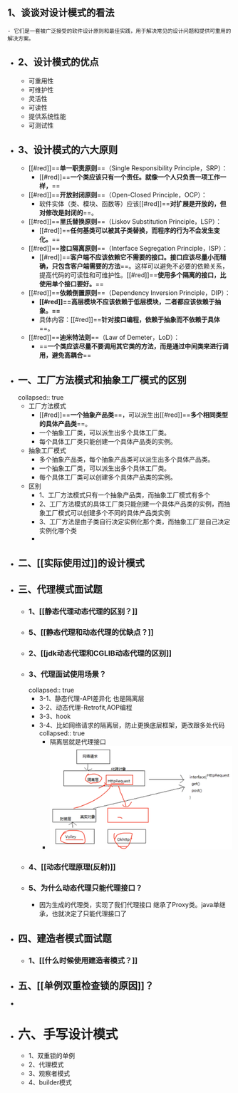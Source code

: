## 1、谈谈对设计模式的看法
	- 它们是一套被广泛接受的软件设计原则和最佳实践，用于解决常见的设计问题和提供可重用的解决方案。
- ## 2、设计模式的优点
	- 可重用性
	- 可维护性
	- 灵活性
	- 可读性
	- 提供系统性能
	- 可测试性
- ## 3、设计模式的六大原则
	- [[#red]]==**单一职责原则**==（Single Responsibility Principle，SRP）：
		- [[#red]]==**一个类应该只有一个责任。就像一个人只负责一项工作一样，**==
	- [[#red]]==**开放封闭原则**==（Open-Closed Principle，OCP）：
		- 软件实体（类、模块、函数等）应该[[#red]]==**对扩展是开放的，但对修改是封闭的**==。
	- [[#red]]==**里氏替换原则**==（Liskov Substitution Principle，LSP）：
		- [[#red]]==**任何基类可以被其子类替换，而程序的行为不会发生变化。**==
	- [[#red]]==**接口隔离原则**==（Interface Segregation Principle，ISP）：
		- [[#red]]==**客户端不应该依赖它不需要的接口。接口应该尽量小而精确，只包含客户端需要的方法**==。这样可以避免不必要的依赖关系，提高代码的可读性和可维护性。[[#red]]==**使用多个隔离的接口，比使用单个接口要好。**==
	- [[#red]]==**依赖倒置原则**==（Dependency Inversion Principle，DIP）：
		- **[[#red]]==高层模块不应该依赖于低层模块，二者都应该依赖于抽象。==**
		- 具体内容：[[#red]]==**针对接口编程，依赖于抽象而不依赖于具体**==。
	- [[#red]]==**迪米特法则**==（Law of Demeter，LoD）：
		- ==**一个类应该尽量不要调用其它类的方法，而是通过中间类来进行调用，避免高耦合**==
- ## 一、工厂方法模式和抽象工厂模式的区别
  collapsed:: true
	- 工厂方法模式
		- [[#red]]==**一个抽象产品类**==，可以派生出[[#red]]==**多个相同类型的具体产品类**==。
		- 一个抽象工厂类，可以派生出多个具体工厂类。
		- 每个具体工厂类只能创建一个具体产品类的实例。
	- 抽象工厂模式
		- 多个抽象产品类，每个抽象产品类可以派生出多个具体产品类。
		- 一个抽象工厂类，可以派生出多个具体工厂类。
		- 每个具体工厂类可以创建多个具体产品类的实例。
	- 区别
		- 1、工厂方法模式只有一个抽象产品类，而抽象工厂模式有多个
		- 2、工厂方法模式的具体工厂类只能创建一个具体产品类的实例，而抽象工厂模式可以创建多个不同的具体产品类实例
		- 3、工厂方法是由子类自行决定实例化那个类，而抽象工厂是自己决定实例化哪个类
		-
- ## 二、[[实际使用过]]的设计模式
- ## 三、代理模式面试题
	- ### 1、[[静态代理动态代理的区别？]]
	- ### 5、[[静态代理和动态代理的优缺点？]]
	- ### 2、[[jdk动态代理和CGLIB动态代理的区别]]
	- ### 3、代理面试使用场景？
	  collapsed:: true
		- 3-1、静态代理-API差异化 也是隔离层
		- 3-2、动态代理-Retrofit,AOP编程
		- 3-3、hook
		- 3-4、比如网络请求的隔离层，防止更换底层框架，更改跟多处代码
		  collapsed:: true
			- 隔离层就是代理接口
			- ![image.png](../assets/image_1689758984542_0.png)
	- ### 4、[[动态代理原理(反射)]]
	- ### 5、为什么动态代理只能代理接口？
		- 因为生成的代理类，实现了我们代理接口 继承了Proxy类。java单继承，也就决定了只能代理接口了
- ## 四、建造者模式面试题
	- ### 1、[[什么时候使用建造者模式？]]
- ## 五、[[单例双重检查锁的原因]]？
-
- # 六、手写设计模式
	- 1、双重锁的单例
	- 2、代理模式
	- 3、观察者模式
	- 4、builder模式
